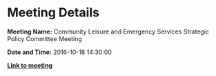 # Meeting Details

**Meeting Name:** Community Leisure and Emergency Services Strategic Policy Committee Meeting

**Date and Time:** 2016-10-18 14:30:00

**<a href="https://www.limerick.ie/council/whats-on/community-leisure-and-emergency-services-strategic-policy-committee-meeting-2" target="_blank">Link to meeting</a>**
